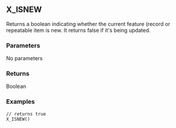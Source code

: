 ## X_ISNEW

Returns a boolean indicating whether the current feature (record or repeatable item is new. It returns false if it's being updated.

### Parameters
No parameters

### Returns
Boolean

### Examples
```
// returns true
X_ISNEW()
```